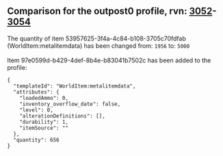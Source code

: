 ## Comparison for the outpost0 profile, rvn: [3052](https://github.com/PRO100KatYT/FortniteProfileRevisions/tree/main/profiles/outpost0/3052%20outpost0.json)-[3054](https://github.com/PRO100KatYT/FortniteProfileRevisions/tree/main/profiles/outpost0/3054%20outpost0.json)

The quantity of item 53957625-3f4a-4c84-b108-3705c70fdfab (WorldItem:metalitemdata) has been changed from: `1956` to: `5000`
<br><br>
Item 97e0599d-b429-4def-8b4e-b83041b7502c has been added to the profile:

```
{
  "templateId": "WorldItem:metalitemdata",
  "attributes": {
    "loadedAmmo": 0,
    "inventory_overflow_date": false,
    "level": 0,
    "alterationDefinitions": [],
    "durability": 1,
    "itemSource": ""
  },
  "quantity": 656
}
```

<br><br>
